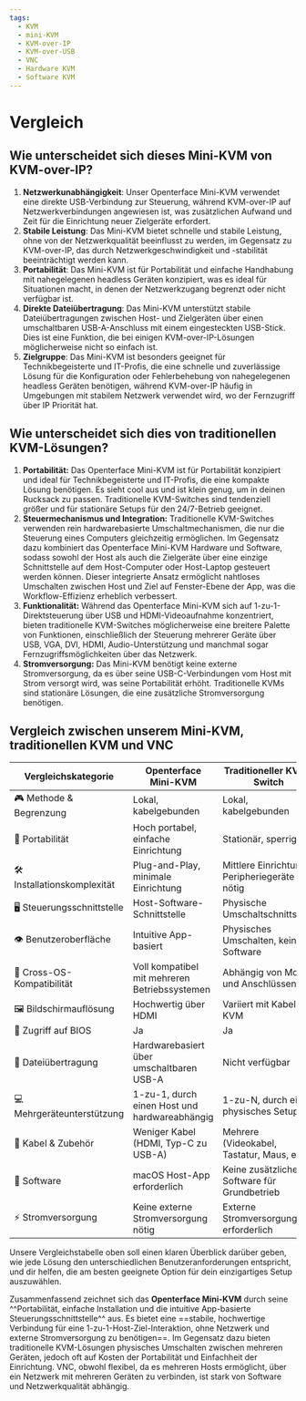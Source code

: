 ```yaml
---
tags:
  - KVM
  - mini-KVM
  - KVM-over-IP
  - KVM-over-USB
  - VNC
  - Hardware KVM
  - Software KVM
---
```

# Vergleich

## **Wie unterscheidet sich dieses Mini-KVM von KVM-over-IP?**

1. **Netzwerkunabhängigkeit**: Unser Openterface Mini-KVM verwendet eine direkte USB-Verbindung zur Steuerung, während KVM-over-IP auf Netzwerkverbindungen angewiesen ist, was zusätzlichen Aufwand und Zeit für die Einrichtung neuer Zielgeräte erfordert.
2. **Stabile Leistung**: Das Mini-KVM bietet schnelle und stabile Leistung, ohne von der Netzwerkqualität beeinflusst zu werden, im Gegensatz zu KVM-over-IP, das durch Netzwerkgeschwindigkeit und -stabilität beeinträchtigt werden kann.
3. **Portabilität**: Das Mini-KVM ist für Portabilität und einfache Handhabung mit nahegelegenen headless Geräten konzipiert, was es ideal für Situationen macht, in denen der Netzwerkzugang begrenzt oder nicht verfügbar ist.
4. **Direkte Dateiübertragung**: Das Mini-KVM unterstützt stabile Dateiübertragungen zwischen Host- und Zielgeräten über einen umschaltbaren USB-A-Anschluss mit einem eingesteckten USB-Stick. Dies ist eine Funktion, die bei einigen KVM-over-IP-Lösungen möglicherweise nicht so einfach ist.
5. **Zielgruppe**: Das Mini-KVM ist besonders geeignet für Technikbegeisterte und IT-Profis, die eine schnelle und zuverlässige Lösung für die Konfiguration oder Fehlerbehebung von nahegelegenen headless Geräten benötigen, während KVM-over-IP häufig in Umgebungen mit stabilem Netzwerk verwendet wird, wo der Fernzugriff über IP Priorität hat.

## **Wie unterscheidet sich dies von traditionellen KVM-Lösungen?**

1. **Portabilität:** Das Openterface Mini-KVM ist für Portabilität konzipiert und ideal für Technikbegeisterte und IT-Profis, die eine kompakte Lösung benötigen. Es sieht cool aus und ist klein genug, um in deinen Rucksack zu passen. Traditionelle KVM-Switches sind tendenziell größer und für stationäre Setups für den 24/7-Betrieb geeignet.
2. **Steuermechanismus und Integration:** Traditionelle KVM-Switches verwenden rein hardwarebasierte Umschaltmechanismen, die nur die Steuerung eines Computers gleichzeitig ermöglichen. Im Gegensatz dazu kombiniert das Openterface Mini-KVM Hardware und Software, sodass sowohl der Host als auch die Zielgeräte über eine einzige Schnittstelle auf dem Host-Computer oder Host-Laptop gesteuert werden können. Dieser integrierte Ansatz ermöglicht nahtloses Umschalten zwischen Host und Ziel auf Fenster-Ebene der App, was die Workflow-Effizienz erheblich verbessert.
3. **Funktionalität:** Während das Openterface Mini-KVM sich auf 1-zu-1-Direktsteuerung über USB und HDMI-Videoaufnahme konzentriert, bieten traditionelle KVM-Switches möglicherweise eine breitere Palette von Funktionen, einschließlich der Steuerung mehrerer Geräte über USB, VGA, DVI, HDMI, Audio-Unterstützung und manchmal sogar Fernzugriffsmöglichkeiten über das Netzwerk.
4. **Stromversorgung:** Das Mini-KVM benötigt keine externe Stromversorgung, da es über seine USB-C-Verbindungen vom Host mit Strom versorgt wird, was seine Portabilität erhöht. Traditionelle KVMs sind stationäre Lösungen, die eine zusätzliche Stromversorgung benötigen.

## **Vergleich zwischen unserem Mini-KVM, traditionellen KVM und VNC**

| Vergleichskategorie        | Openterface Mini-KVM                         | Traditioneller KVM-Switch                    | Traditionelles VNC                              |
|----------------------------|----------------------------------------------|----------------------------------------------|-------------------------------------------------|
| 🎮 Methode & Begrenzung    | Lokal, kabelgebunden                         | Lokal, kabelgebunden                         | Lokal/Remote, netzwerkgebunden                  |
| 🚀 Portabilität            | Hoch portabel, einfache Einrichtung          | Stationär, sperrig                           | Softwarebasiert, nicht anwendbar                |
| 🛠️ Installationskomplexität| Plug-and-Play, minimale Einrichtung          | Mittlere Einrichtung, Peripheriegeräte nötig | Netzwerk- und Softwareeinrichtung, komplex      |
| 🖥️ Steuerungsschnittstelle | Host-Software-Schnittstelle                  | Physische Umschaltschnittstelle              | Host-Software-Schnittstelle                     |
| 👁️ Benutzeroberfläche      | Intuitive App-basiert                        | Physisches Umschalten, keine Software        | Variable Software-Oberfläche                    |
| 🔄 Cross-OS-Kompatibilität | Voll kompatibel mit mehreren Betriebssystemen| Abhängig von Modell und Anschlüssen          | Kompatible Software erforderlich                |
| 🖼️ Bildschirmauflösung     | Hochwertig über HDMI                         | Variiert mit Kabel und KVM                   | Variiert mit Software und Netzwerk              |
| 🔑 Zugriff auf BIOS        | Ja                                           | Ja                                           | Nein                                            |
| 📁 Dateiübertragung        | Hardwarebasiert über umschaltbaren USB-A     | Nicht verfügbar                              | Softwarebasiert, netzwerkabhängig               |
| 💻 Mehrgeräteunterstützung | 1-zu-1, durch einen Host und hardwareabhängig| 1-zu-N, durch ein physisches Setup           | N-zu-N, durch Netzwerk und softwareabhängig     |
| 🔌 Kabel & Zubehör         | Weniger Kabel (HDMI, Typ-C zu USB-A)         | Mehrere (Videokabel, Tastatur, Maus, etc.)   | Netzwerk erforderlich                           |
| 📱 Software                | macOS Host-App erforderlich                  | Keine zusätzliche Software für Grundbetrieb  | Client-Software auf Host und Ziel               |
| ⚡️ Stromversorgung         | Keine externe Stromversorgung nötig          | Externe Stromversorgung oft erforderlich     | Nicht anwendbar (softwarebasiert)               |

Unsere Vergleichstabelle oben soll einen klaren Überblick darüber geben, wie jede Lösung den unterschiedlichen Benutzeranforderungen entspricht, und dir helfen, die am besten geeignete Option für dein einzigartiges Setup auszuwählen.

Zusammenfassend zeichnet sich das **Openterface Mini-KVM** durch seine ^^Portabilität, einfache Installation und die intuitive App-basierte Steuerungsschnittstelle^^ aus. Es bietet eine ==stabile, hochwertige Verbindung für eine 1-zu-1-Host-Ziel-Interaktion, ohne Netzwerk und externe Stromversorgung zu benötigen==. Im Gegensatz dazu bieten traditionelle KVM-Lösungen physisches Umschalten zwischen mehreren Geräten, jedoch oft auf Kosten der Portabilität und Einfachheit der Einrichtung. VNC, obwohl flexibel, da es mehreren Hosts ermöglicht, über ein Netzwerk mit mehreren Geräten zu verbinden, ist stark von Software und Netzwerkqualität abhängig.